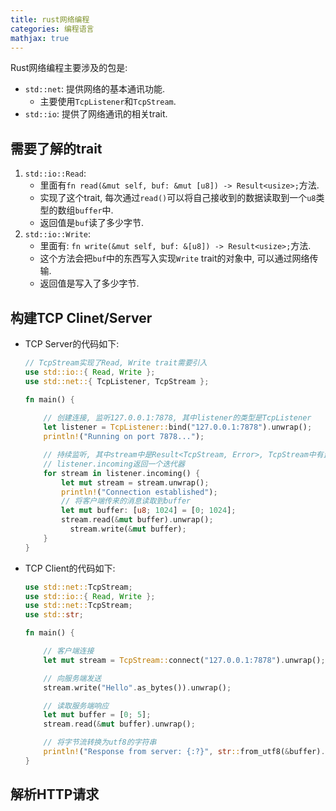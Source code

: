 ```yaml
---
title: rust网络编程
categories: 编程语言
mathjax: true
---
```


Rust网络编程主要涉及的包是:

* `std::net`: 提供网络的基本通讯功能.
  * 主要使用`TcpListener`和`TcpStream`.
* `std::io`: 提供了网络通讯的相关trait.



## 需要了解的trait

1. `std::io::Read`:
   * 里面有`fn read(&mut self, buf: &mut [u8]) -> Result<usize>;`方法.
   * 实现了这个trait, 每次通过`read()`可以将自己接收到的数据读取到一个`u8`类型的数组`buffer`中.
   * 返回值是`buf`读了多少字节.
2. `std::io::Write`:
   * 里面有: `fn write(&mut self, buf: &[u8]) -> Result<usize>;`方法.
   * 这个方法会把`buf`中的东西写入实现`Write` trait的对象中, 可以通过网络传输.
   * 返回值是写入了多少字节.



## 构建TCP Clinet/Server

* TCP Server的代码如下:

  ```rust
  // TcpStream实现了Read, Write trait需要引入
  use std::io::{ Read, Write };
  use std::net::{ TcpListener, TcpStream };
  
  fn main() {
      
      // 创建连接, 监听127.0.0.1:7878, 其中listener的类型是TcpListener
      let listener = TcpListener::bind("127.0.0.1:7878").unwrap();
      println!("Running on port 7878...");
  
      // 持续监听, 其中stream中是Result<TcpStream, Error>, TcpStream中有监听信息
      // listener.incoming返回一个迭代器
      for stream in listener.incoming() {
          let mut stream = stream.unwrap();
          println!("Connection established");
          // 将客户端传来的消息读取到buffer
          let mut buffer: [u8; 1024] = [0; 1024];
          stream.read(&mut buffer).unwrap();
        	stream.write(&mut buffer);
      }
  }
  ```

* TCP Client的代码如下:

  ```rust
  use std::net::TcpStream;
  use std::io::{ Read, Write };
  use std::net::TcpStream;
  use std::str;
  
  fn main() {
  
      // 客户端连接
      let mut stream = TcpStream::connect("127.0.0.1:7878").unwrap();
  
      // 向服务端发送
      stream.write("Hello".as_bytes()).unwrap();
  
      // 读取服务端响应
      let mut buffer = [0; 5];
      stream.read(&mut buffer).unwrap();
  
      // 将字节流转换为utf8的字符串
      println!("Response from server: {:?}", str::from_utf8(&buffer).unwrap());
  }
  ```

  



## 解析HTTP请求

